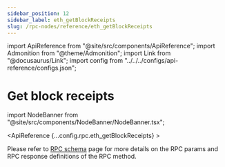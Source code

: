 ```yaml
---
sidebar_position: 12
sidebar_label: eth_getBlockReceipts
slug: /rpc-nodes/reference/eth_getBlockReceipts
---
```


import ApiReference from "@site/src/components/ApiReference";
import Admonition from "@theme/Admonition";
import Link from "@docusaurus/Link";
import config from "../../../configs/api-reference/configs.json";

# Get block receipts

import NodeBanner from "@site/src/components/NodeBanner/NodeBanner.tsx";

<NodeBanner />

<ApiReference {...config.rpc.eth_getBlockReceipts} >
<Admonition type="info" title="Note">

<p>
Please refer to <a href="/rpc-nodes/reference/evm-rpc-schema">RPC schema</a> page for more details on the RPC params and RPC response definitions of the RPC method. 
</p>
</Admonition>
</ApiReference>

